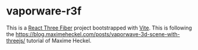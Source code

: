 # vaporware-r3f

This is a [React Three Fiber](https://github.com/pmndrs/react-three-fiber) project bootstrapped with [Vite](https://vitejs.dev/).
This is following the https://blog.maximeheckel.com/posts/vaporwave-3d-scene-with-threejs/ tutorial of Maxime Heckel.